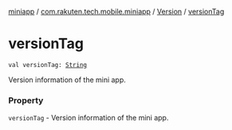 [miniapp](../../index.md) / [com.rakuten.tech.mobile.miniapp](../index.md) / [Version](index.md) / [versionTag](./version-tag.md)

# versionTag

`val versionTag: `[`String`](https://kotlinlang.org/api/latest/jvm/stdlib/kotlin/-string/index.html)

Version information of the mini app.

### Property

`versionTag` - Version information of the mini app.